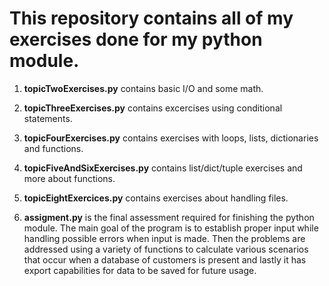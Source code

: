 <h1>This repository contains all of my exercises done for my python module.</h1>

1) **topicTwoExercises.py** contains basic I/O and some math.

2) **topicThreeExercises.py** contains excercises using conditional statements.

3) **topicFourExercises.py** contains exercises with loops, lists, dictionaries and functions.

4) **topicFiveAndSixExercises.py** contains list/dict/tuple exercises and more about functions.

5) **topicEightExercices.py** contains exercises about handling files. 

6) **assigment.py** is the final assessment required for finishing the python module.
   The main goal of the program is to establish proper input while handling possible errors when input is made. Then the problems are addressed using a variety of functions to calculate various scenarios that occur when a database of customers is present and lastly it has export capabilities for data to be saved for future usage.
